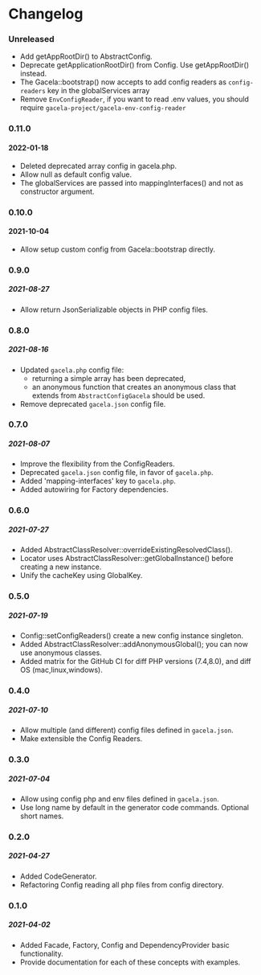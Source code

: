 # Changelog

### Unreleased

- Add getAppRootDir() to AbstractConfig.
- Deprecate getApplicationRootDir() from Config. Use getAppRootDir() instead.
- The Gacela::bootstrap() now accepts to add config readers as `config-readers` key in the globalServices array
- Remove `EnvConfigReader`, if you want to read .env values, you should require `gacela-project/gacela-env-config-reader`

### 0.11.0
#### 2022-01-18

- Deleted deprecated array config in gacela.php.
- Allow null as default config value.
- The globalServices are passed into mappingInterfaces() and not as constructor argument.

### 0.10.0
#### 2021-10-04

- Allow setup custom config from Gacela::bootstrap directly.

### 0.9.0
##### 2021-08-27

- Allow return JsonSerializable objects in PHP config files.

### 0.8.0
##### 2021-08-16

- Updated `gacela.php` config file:
  - returning a simple array has been deprecated,
  - an anonymous function that creates an anonymous class that extends from `AbstractConfigGacela` should be used.
- Remove deprecated `gacela.json` config file.

### 0.7.0
##### 2021-08-07

- Improve the flexibility from the ConfigReaders.
- Deprecated `gacela.json` config file, in favor of `gacela.php`.
- Added 'mapping-interfaces' key to `gacela.php`.
- Added autowiring for Factory dependencies.

### 0.6.0
##### 2021-07-27

- Added AbstractClassResolver::overrideExistingResolvedClass().
- Locator uses AbstractClassResolver::getGlobalInstance() before creating a new instance.
- Unify the cacheKey using GlobalKey.

### 0.5.0
##### 2021-07-19

- Config::setConfigReaders() create a new config instance singleton.
- Added AbstractClassResolver::addAnonymousGlobal(); you can now use anonymous classes.
- Added matrix for the GitHub CI for diff PHP versions (7.4,8.0), and diff OS (mac,linux,windows).

### 0.4.0
##### 2021-07-10

- Allow multiple (and different) config files defined in `gacela.json`.
- Make extensible the Config Readers.

### 0.3.0
##### 2021-07-04

- Allow using config php and env files defined in `gacela.json`.
- Use long name by default in the generator code commands. Optional short names.

### 0.2.0
##### 2021-04-27

- Added CodeGenerator.
- Refactoring Config reading all php files from config directory.

### 0.1.0
##### 2021-04-02

- Added Facade, Factory, Config and DependencyProvider basic functionality.
- Provide documentation for each of these concepts with examples.
